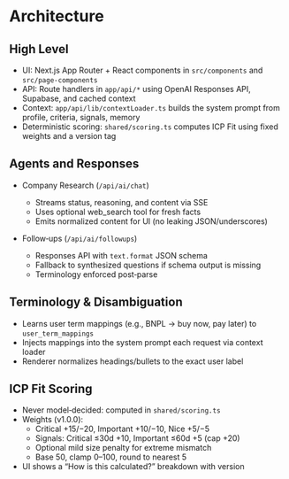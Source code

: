 # Architecture

## High Level

- UI: Next.js App Router + React components in `src/components` and `src/page-components`
- API: Route handlers in `app/api/*` using OpenAI Responses API, Supabase, and cached context
- Context: `app/api/lib/contextLoader.ts` builds the system prompt from profile, criteria, signals, memory
- Deterministic scoring: `shared/scoring.ts` computes ICP Fit using fixed weights and a version tag

## Agents and Responses

- Company Research (`/api/ai/chat`)
  - Streams status, reasoning, and content via SSE
  - Uses optional web_search tool for fresh facts
  - Emits normalized content for UI (no leaking JSON/underscores)

- Follow‑ups (`/api/ai/followups`)
  - Responses API with `text.format` JSON schema
  - Fallback to synthesized questions if schema output is missing
  - Terminology enforced post‑parse

## Terminology & Disambiguation

- Learns user term mappings (e.g., BNPL → buy now, pay later) to `user_term_mappings`
- Injects mappings into the system prompt each request via context loader
- Renderer normalizes headings/bullets to the exact user label

## ICP Fit Scoring

- Never model‑decided: computed in `shared/scoring.ts`
- Weights (v1.0.0):
  - Critical +15/−20, Important +10/−10, Nice +5/−5
  - Signals: Critical ≤30d +10, Important ≤60d +5 (cap +20)
  - Optional mild size penalty for extreme mismatch
  - Base 50, clamp 0–100, round to nearest 5
- UI shows a “How is this calculated?” breakdown with version

